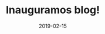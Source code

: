 ---
layout: null
modal-id: 1
date: 2019-02-15
project-date: 15 Febrero 2019
img: logocodelab.png
alt: logo-codelab
title: Inauguramos blog!
description: Codelab inaugura blog
by: jgarciapueyo
rrss: https://github.com/jgarciapueyo
category: Asociacion
---